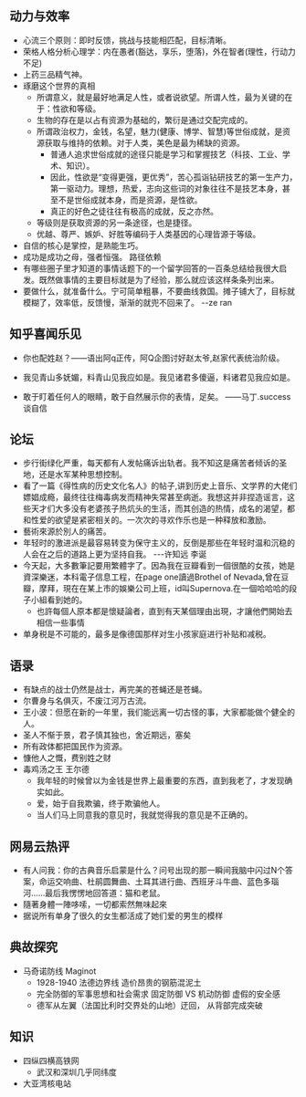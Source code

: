 
## 动力与效率
+ 心流三个原则：即时反馈，挑战与技能相匹配，目标清晰。
+ 荣格人格分析心理学：内在愚者(豁达，享乐，堕落)，外在智者(理性，行动力不足)  
+ 上药三品精气神。
+ 琢磨这个世界的真相
  + 所谓意义，就是最好地满足人性，或者说欲望。所谓人性，最为关键的在于：性欲和等级。
  + 生物的存在是以占有资源为基础的，繁衍是通过交配完成的。
  + 所谓政治权力，金钱，名望，魅力(健康、博学、智慧)等世俗成就，是资源获取与维持的依赖。对于人类，美色是最为稀缺的资源。
    + 普通人追求世俗成就的途径只能是学习和掌握技艺（科技、工业、学术、知识）。
    + 因此，性欲是“变得更强，更优秀”，苦心孤诣钻研技艺的第一生产力，第一驱动力。理想，热爱，志向这些词的对象往往不是技艺本身，甚至不是世俗成就本身，而是资源，是性欲。
    + 真正的好色之徒往往有极高的成就，反之亦然。
  + 等级则是获取资源的另一条途径，也是捷径。
  + 优越、尊严、嫉妒、好胜等编码于人类基因的心理皆源于等级。
+ 自信的核心是掌控，是熟能生巧。
+ 成功是成功之母，强者恒强。 路径依赖
+ 有哪些圈子里才知道的事情话题下的一个留学回答的一百条总结给我很大启发。既然做事情的主要目标就是为了经验，那么就应该这样条条列出来。
+ 要做什么，就准备什么。宁可简单粗暴，不要曲线救国。摊子铺大了，目标就模糊了，效率低，反馈慢，渐渐的就兜不回来了。  --ze ran


## 知乎喜闻乐见
+ 你也配姓赵？——语出阿q正传，阿Q企图讨好赵太爷,赵家代表统治阶级。

+ 我见青山多妩媚，料青山见我应如是。我见诸君多傻逼，料诸君见我应如是。
+ 敢于盯着任何人的眼睛，敢于自然展示你的表情，足矣。  ——马丁.success谈自信


## 论坛
+ 步行街绿化严重，每天都有人发帖痛诉出轨者。我不知这是痛苦者倾诉的圣地，还是水军某种思想控制。
+ 看了一篇《得性病的历史文化名人》的帖子,讲到历史上音乐、文学界的大佬们嫖娼成瘾，最终往往梅毒病发而精神失常甚至病逝。我想这并非捏造谣言，这些天才们大多没有老婆孩子热炕头的生活，而其创造的热情，成名的渴望，都和性爱的欲望是紧密相关的。一次次的寻欢作乐也是一种释放和激励。
+ 藝術來源於別人的痛苦。
+ 年轻时的激进派是最容易转变为保守主义的，反倒是那些在年轻时温和沉稳的人会在之后的道路上更为坚持自我。  ---许知远 李诞
+ 今天起，大多數筆記要用繁體字了。因為我在豆瓣看到一個很酷的女孩，她是資深樂迷，本科電子信息工程，在page one讀過Brothel of Nevada,曾在豆瓣，摩拜，現在在某上市的娛樂公司上班，id叫Supernova.在一個哈哈哈的段子小組看到她的。
  + 也許每個人原本都是懷疑論者，直到有天某個理由出現，才讓他們開始去相信一些事情
+ 单身税是不可能的，最多是像德国那样对生小孩家庭进行补贴和减税。

## 语录
+ 有缺点的战士仍然是战士，再完美的苍蝇还是苍蝇。
+ 尔曹身与名俱灭，不废江河万古流。
+ 王小波：但愿在新的一年里，我们能远离一切古怪的事，大家都能做个健全的人。 
+ 圣人不惭于景，君子慎其独也，舍近期远，塞矣
+ 所有政体都把国民作为资源。
+ 慷他人之慨，费别姓之财
+ 毒鸡汤之王 王尔德
  + 我年轻的时候曾以为金钱是世界上最重要的东西，直到我老了，才发现确实如此。
  + 爱，始于自我欺骗，终于欺骗他人。
  + 当人们马上同意我的意见时，我就觉得我的意见是不正确的。


## 网易云热评
+ 有人问我：你的古典音乐启蒙是什么？问号出现的那一瞬间我脑中闪过N个答案，命运交响曲、杜鹃圆舞曲、土耳其进行曲、西班牙斗牛曲、蓝色多瑙河……最后我愣愣地回答道：猫和老鼠。
+ 隨著身體一陣哆嗦，一切都索然無味起來
+ 据说所有单身了很久的女生都活成了她们爱的男生的模样

## 典故探究
+ 马奇诺防线 Maginot
  + 1928-1940 法德边界线 造价昂贵的钢筋混泥土
  + 完全防御的军事思想和社会需求  固定防御 VS 机动防御  虚假的安全感
  + 德军从左翼（法国比利时交界处的山地）迂回， 从背部完成突破  

## 知识
+ 四纵四横高铁网 
  + 武汉和深圳几乎同纬度 
+ 大亚湾核电站